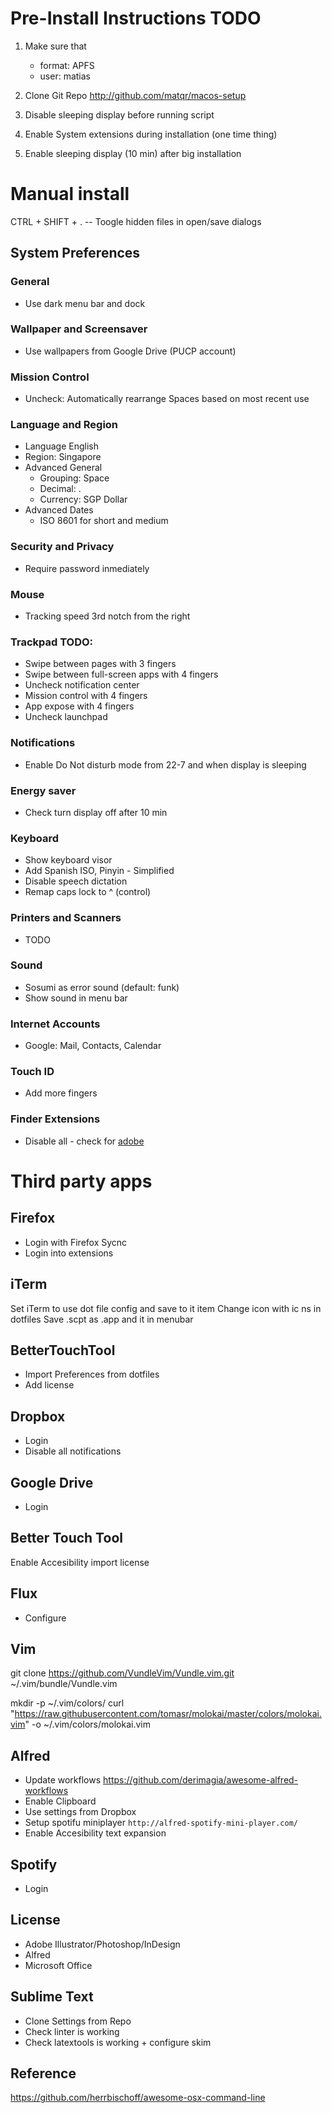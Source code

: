 # Pre-Install Instructions TODO

1. Make sure that
	- format: APFS
	- user: matias 

2. Clone Git Repo http://github.com/matqr/macos-setup
3. Disable sleeping display before running script
4. Enable System extensions during installation (one time thing)
5. Enable sleeping display (10 min) after big installation

Manual install
==============

CTRL + SHIFT + . -- Toogle hidden files in open/save dialogs


## System Preferences

### General
* Use dark menu bar and dock

### Wallpaper and Screensaver
* Use wallpapers from Google Drive (PUCP account)

### Mission Control
* Uncheck: Automatically rearrange Spaces based on most recent use

### Language and Region
* Language English
* Region: Singapore 
* Advanced General
	- Grouping: Space
	- Decimal: .
	- Currency: SGP Dollar
* Advanced Dates
	- ISO 8601 for short and medium

### Security and Privacy
* Require password inmediately


### Mouse
* Tracking speed 3rd notch from the right

### Trackpad TODO:
* Swipe between pages with 3 fingers
* Swipe between full-screen apps with 4 fingers
* Uncheck notification center
* Mission control with 4 fingers
* App expose with 4 fingers
* Uncheck launchpad

### Notifications
* Enable Do Not disturb mode from 22-7 and when display is sleeping

### Energy saver
* Check turn display off after 10 min

### Keyboard
* Show keyboard visor
* Add Spanish ISO, Pinyin - Simplified 
* Disable speech dictation
* Remap caps lock to ^ (control)

### Printers and Scanners
* TODO

### Sound
* Sosumi as error sound (default: funk)
* Show sound in menu bar

### Internet Accounts
* Google: Mail, Contacts, Calendar

### Touch ID
* Add more fingers

### Finder Extensions
* Disable all - check for [adobe](https://apple.stackexchange.com/questions/236577/how-to-disable-adobe-core-sync-app-on-os-x-from-being-launched-automatically)

Third party apps
================

## Firefox
* Login with Firefox Sycnc
* Login into extensions

## iTerm
Set iTerm to use dot file config and save to it item
Change icon with ic ns in dotfiles
Save .scpt as .app and it in menubar

## BetterTouchTool
* Import Preferences from dotfiles
* Add license

## Dropbox
* Login
* Disable all notifications
 
## Google Drive
* Login

## Better Touch Tool
Enable Accesibility
import license

## Flux
* Configure

## Vim
<!-- Install bundle -->
git clone https://github.com/VundleVim/Vundle.vim.git ~/.vim/bundle/Vundle.vim

<!-- Install colorscheme -->
mkdir -p ~/.vim/colors/
curl "https://raw.githubusercontent.com/tomasr/molokai/master/colors/molokai.vim" -o ~/.vim/colors/molokai.vim

## Alfred
* Update workflows https://github.com/derimagia/awesome-alfred-workflows
* Enable Clipboard
* Use settings from Dropbox
* Setup spotifu miniplayer `http://alfred-spotify-mini-player.com/`
* Enable Accesibility text expansion

## Spotify
* Login

## License
* Adobe Illustrator/Photoshop/InDesign
* Alfred
* Microsoft Office

## Sublime Text
* Clone Settings from Repo
* Check linter is working
* Check latextools is working + configure skim

## Reference
https://github.com/herrbischoff/awesome-osx-command-line

